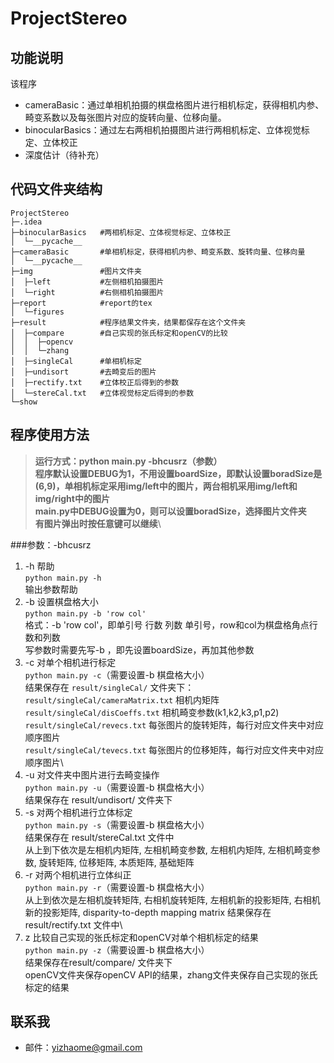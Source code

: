 # ProjectStereo 
## 功能说明
该程序
* cameraBasic：通过单相机拍摄的棋盘格图片进行相机标定，获得相机内参、畸变系数以及每张图片对应的旋转向量、位移向量。
* binocularBasics：通过左右两相机拍摄图片进行两相机标定、立体视觉标定、立体校正
* 深度估计（待补充）
## 代码文件夹结构
```
ProjectStereo 
├─.idea
├─binocularBasics   #两相机标定、立体视觉标定、立体校正
│  └─__pycache__
├─cameraBasic       #单相机标定，获得相机内参、畸变系数、旋转向量、位移向量
│  └─__pycache__
├─img               #图片文件夹
│  ├─left           #左侧相机拍摄图片
│  └─right          #右侧相机拍摄图片
├─report            #report的tex
│  └─figures
├─result            #程序结果文件夹，结果都保存在这个文件夹
│  ├─compare        #自己实现的张氏标定和openCV的比较
│  │  ├─opencv
│  │  └─zhang
│  ├─singleCal      #单相机标定
│  ├─undisort       #去畸变后的图片
│  ├─rectify.txt    #立体校正后得到的参数
│  └─stereCal.txt   #立体视觉标定后得到的参数
└─show              
```
## 程序使用方法
>**运行方式：python main.py -bhcusrz（参数）**\
>**程序默认设置DEBUG为1，不用设置boardSize，即默认设置boradSize是(6,9)，单相机标定采用img/left中的图片，两台相机采用img/left和img/right中的图片**\
>**main.py中DEBUG设置为0，则可以设置boradSize，选择图片文件夹**\
>**有图片弹出时按任意键可以继续**\

###参数：-bhcusrz
1. -h 帮助\
`python main.py -h`\
输出参数帮助
2. -b 设置棋盘格大小\
`python main.py -b 'row col'`\
格式：-b 'row col'，即单引号 行数 列数 单引号，row和col为棋盘格角点行数和列数\
写参数时需要先写-b ，即先设置boardSize，再加其他参数
3. -c 对单个相机进行标定\
`python main.py -c`（需要设置-b 棋盘格大小）\
结果保存在 `result/singleCal/` 文件夹下：\
`result/singleCal/cameraMatrix.txt` 相机内矩阵\
`result/singleCal/disCoeffs.txt` 相机畸变参数(k1,k2,k3,p1,p2)\
`result/singleCal/revecs.txt` 每张图片的旋转矩阵，每行对应文件夹中对应顺序图片\
`result/singleCal/tevecs.txt` 每张图片的位移矩阵，每行对应文件夹中对应顺序图片\
4. -u 对文件夹中图片进行去畸变操作\
`python main.py -u`（需要设置-b 棋盘格大小）\
结果保存在 result/undisort/ 文件夹下
5. -s 对两个相机进行立体标定\
`python main.py -s`（需要设置-b 棋盘格大小）\
结果保存在 result/stereCal.txt 文件中\
从上到下依次是左相机内矩阵, 左相机畸变参数, 左相机内矩阵, 左相机畸变参数, 旋转矩阵, 位移矩阵, 本质矩阵, 基础矩阵
6. -r 对两个相机进行立体纠正\
`python main.py -r`（需要设置-b 棋盘格大小）\
从上到依次是左相机旋转矩阵, 右相机旋转矩阵, 左相机新的投影矩阵, 右相机新的投影矩阵, disparity-to-depth mapping matrix
结果保存在 result/rectify.txt 文件中\
7. z 比较自己实现的张氏标定和openCV对单个相机标定的结果\
`python main.py -z`（需要设置-b 棋盘格大小）\
结果保存在result/compare/ 文件夹下\
openCV文件夹保存openCV API的结果，zhang文件夹保存自己实现的张氏标定的结果

## 联系我
* 邮件：yizhaome@gmail.com